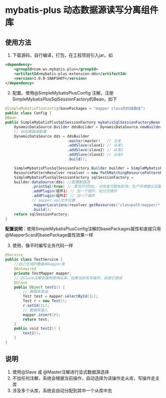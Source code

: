# mybatis-plus 动态数据源读写分离组件库

## 使用方法
1. 下载源码，自行编译，打包，在工程项目引入jar。如
```xml
<dependency>
    <groupId>com.ws.mybatis.plus</groupId>
    <artifactId>mybatis-plus-extension-dds</artifactId>
    <version>1.0.0-SNAPSHOT</version>
</dependency>
```
2. 配置。使用@SimpleMybatisPlusConfig 注解，注册SimpleMybatisPlusSqlSessionFactory的Bean，如下
```java
@SimpleMybatisPlusConfig(basePackages = "mapper class的扫描路径")
public class Config {
@Bean
public SimpleMybatisPlusSqlSessionFactory mybatisSqlSessionFactoryBean() {
	DynamicDataSource.Builder ddsBuilder = DynamicDataSource.newBuilder();
	// 动态数据源配置
    DynamicDataSource dds = ddsBuilder
                            .master(master)   // 主库
                            .addSlave(slave1) // 从库1
                            .addSlave(slave2) // 从库2
                            .addSlave(slave3) // 从库3
                            .build();

    SimpleMybatisPlusSqlSessionFactory.Builder builder = SimpleMybatisPlusSqlSessionFactory.newBuilder();
    ResourcePatternResolver resolver = new PathMatchingResourcePatternResolver();
    SimpleMybatisPlusSqlSessionFactory sqlSessionFactory = 
    builder.dataSource(dds) //配置数据源
            .printSql(true) // 是否打印SQL，对性能可能有影响，生产环境建议设置为false
            .addPlugin(组件1) // 加一个插件，如分页插件
            .addPlugin(组件2) // 加一个插件
            // mapper.xml文件位置
            .mapperLocations(resolver.getResources("classpath:mapper/*.xml"))
            .build();
    return sqlSessionFactory;
}
```
**配置说明**：使用SimpleMybatisPlusConfig注解的basePackages属性和直接只用@MapperScan的basePackage属性效果一样

3. 使用，像平时编写业务代码一样
```java
@Service
public class TestService {
	//自己生成的数据库mapper类
    @Autowired
    private TestMapper mapper;
    // @Slave注解会强制使用从库，如果当前有写操作，会提示错误
    @Slave
    public Object test1() {
    	// 数据库查询
        Test test = mapper.selectById(1L);
        Test r = new Test();
        r.setId(1L);
        // 数据库插入
        mapper.insert(r);
        return test;
    }
    public void test2() {
        test1();
    }
}
```

## 说明

1. 使用@Slave 或 @Master注解进行显式数据源选择
2. 不加任何注解，系统会根据当前操作，自动选择为读操作走从库，写操作走主库
3. 涉及多个从库，系统会自动分配到其中一个从库中去